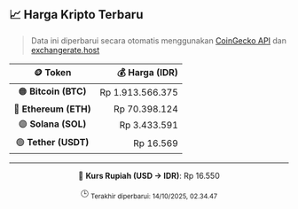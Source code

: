 

<!-- HARGA_KRIPTO -->
## 📈 Harga Kripto Terbaru

> Data ini diperbarui secara otomatis menggunakan [CoinGecko API](https://www.coingecko.com/) dan [exchangerate.host](https://exchangerate.host/)

<div align="center">

| 🪙 Token | 💰 Harga (IDR) |
|:------:|---------------:|
| 🟠 **Bitcoin (BTC)**   | Rp 1.913.566.375 |
| 🔵 **Ethereum (ETH)**  | Rp 70.398.124 |
| 🟣 **Solana (SOL)**    | Rp 3.433.591 |
| 🟢 **Tether (USDT)**   | Rp 16.569 |

---

💱 **Kurs Rupiah (USD → IDR)**: Rp 16.550

🕒 <sub>Terakhir diperbarui: 14/10/2025, 02.34.47</sub>

</div>
<!-- /HARGA_KRIPTO -->